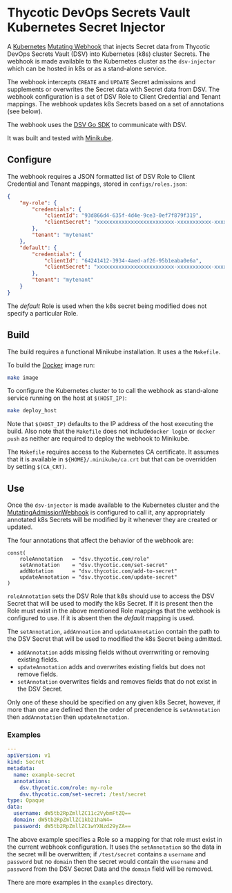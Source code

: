 # Thycotic DevOps Secrets Vault Kubernetes Secret Injector

A [Kubernetes](https://kubernetes.io/) [Mutating Webhook](https://kubernetes.io/docs/reference/access-authn-authz/extensible-admission-controllers/#admission-webhooks)
that injects Secret data from Thycotic DevOps Secrets Vault (DSV) into
Kubernetes (k8s) cluster Secrets. The webhook is made available to the
Kubernetes cluster as the `dsv-injector` which can be hosted in k8s or as a
stand-alone service.

The webhook intercepts `CREATE` and `UPDATE` Secret admissions and supplements
or overwrites the Secret data with Secret data from DSV. The webhook
configuration is a set of DSV Role to Client Credential and Tenant mappings.
The webhook updates k8s Secrets based on a set of annotations (see below).

The webhook uses the [DSV Go SDK](https://github.com/thycotic/dsv-sdk-go) to
communicate with DSV.

It was built and tested with [Minikube](https://minikube.sigs.k8s.io/).

## Configure

The webhook requires a JSON formatted list of DSV Role to Client Credential and
Tenant mappings, stored in `configs/roles.json`:

```json
{
    "my-role": {
        "credentials": {
            "clientId": "93d866d4-635f-4d4e-9ce3-0ef7f879f319",
            "clientSecret": "xxxxxxxxxxxxxxxxxxxxxxxxx-xxxxxxxxxxx-xxxxx"
        },
        "tenant": "mytenant"
    },
    "default": {
        "credentials": {
            "clientId": "64241412-3934-4aed-af26-95b1eaba0e6a",
            "clientSecret": "xxxxxxxxxxxxxxxxxxxxxxxxx-xxxxxxxxxxx-xxxxx"
        },
        "tenant": "mytenant"
    }
}
```

The _default_ Role is used when the k8s secret being modified does not
specify a particular Role.

## Build

The build requires a functional Minikube installation. It uses a the `Makefile`.

To build the [Docker](https://www.docker.com/) image run:

```sh
make image
```

To configure the Kubernetes cluster to to call the webhook as stand-alone
service running on the host at `$(HOST_IP)`:

```sh
make deploy_host
```

Note that `$(HOST_IP)` defaults to the IP address of the host executing the
build. Also note that the `Makefile` does not include`docker login` or
`docker push` as neither are required to deploy the webhook to Minikube.

The `Makefile` requires access to the Kubernetes CA certificate. It assumes that
it is available in `${HOME}/.minikube/ca.crt` but that can be overridden by
setting `$(CA_CRT)`.

## Use

Once the `dsv-injector` is made available to the Kubernetes cluster and the
[MutatingAdmissionWebhook](https://kubernetes.io/docs/reference/access-authn-authz/admission-controllers/#mutatingadmissionwebhook) is configured to call it, any appropriately annotated k8s Secrets will
be modified by it whenever they are created or updated.

The four annotations that affect the behavior of the webhook are:

```golang
const(
    roleAnnotation   = "dsv.thycotic.com/role"
    setAnnotation    = "dsv.thycotic.com/set-secret"
    addNotation      = "dsv.thycotic.com/add-to-secret"
    updateAnnotation = "dsv.thycotic.com/update-secret"
)
```

`roleAnnotation` sets the DSV Role that k8s should use to access the DSV Secret
that will be used to modify the k8s Secret. If it is present then the Role
must exist in the above mentioned Role mappings that the webhook is configured
to use. If it is absent then the _default_ mapping is used.

The `setAnnotation`, `addAnnoation` and `updateAnnotation` contain the path to
the DSV Secret that will be used to modified the k8s Secret being admitted.

* `addAnnotation` adds missing fields without overrwriting or removing existing fields.
* `updateAnnotation` adds and overwrites existing fields but does not remove fields.
* `setAnnotation` overwrites fields and removes fields that do not exist in the DSV Secret.

Only one of these should be specified on any given k8s Secret, however, if more
than one are defined then the order of precendence is `setAnnotation` then
`addAnnotation` then `updateAnnotation`.

### Examples

```yaml
---
apiVersion: v1
kind: Secret
metadata:
  name: example-secret
  annotations:
    dsv.thycotic.com/role: my-role
    dsv.thycotic.com/set-secret: /test/secret
type: Opaque
data:
  username: dW5tb2RpZmllZC11c2VybmFtZQ==
  domain: dW5tb2RpZmllZC1kb21haW4=
  password: dW5tb2RpZmllZC1wYXNzd29yZA==
```

The above example specifies a Role so a mapping for that role must exist in the
current webhook configuration. It uses the `setAnnotation` so the data in the
secret will be overwritten; if `/test/secret` contains a `username` and
`password` but no `domain` then the secret would contain the `username` and
`password` from the DSV Secret Data and the `domain` field will be removed.

There are more examples in the `examples` directory.
